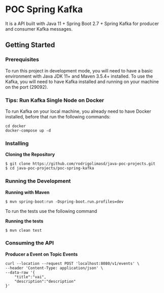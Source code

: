 # POC Spring Kafka

It is a API built with Java 11 + Spring Boot 2.7 + Spring Kafka for producer and consumer Kafka messages.

## Getting Started

### Prerequisites

To run this project in development mode, you will need to have a basic environment with Java JDK 11+ and Maven 3.5.4+ installed.
To use the Kafka, you will need to have Kafka installed and running on your machine on the port (29092).

### Tips: Run Kafka Single Node on Docker

To run Kafka on your local machine, you already need to have Docker installed, before that run the following commands:
```
cd docker
docker-compose up -d
```

### Installing

**Cloning the Repository**
````
$ git clone https://github.com/rodrigolimasd/java-poc-projects.git
$ cd java-poc-projects/poc-spring-kafka
````
### Running the Development

**Running with Maven**
```
$ mvn spring-boot:run -Dspring-boot.run.profiles=dev
```

To run the tests use the following command

**Running the tests**

```
$ mvn clean test
```

### Consuming the API

**Producer a Event on Topic Events**

```
curl --location --request POST 'localhost:8080/v1/events' \
--header 'Content-Type: application/json' \
--data-raw '{
    "title":"vai",
    "description":"description"
}'
```